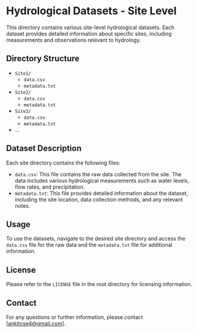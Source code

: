 # Hydrological Datasets - Site Level

This directory contains various site-level hydrological datasets. Each dataset provides detailed information about specific sites, including measurements and observations relevant to hydrology.

## Directory Structure

- `Site1/`
  - `data.csv`
  - `metadata.txt`
- `Site2/`
  - `data.csv`
  - `metadata.txt`
- `Site3/`
  - `data.csv`
  - `metadata.txt`
- ...

## Dataset Description

Each site directory contains the following files:

- `data.csv`: This file contains the raw data collected from the site. The data includes various hydrological measurements such as water levels, flow rates, and precipitation.
- `metadata.txt`: This file provides detailed information about the dataset, including the site location, data collection methods, and any relevant notes.

## Usage

To use the datasets, navigate to the desired site directory and access the `data.csv` file for the raw data and the `metadata.txt` file for additional information.

## License

Please refer to the `LICENSE` file in the root directory for licensing information.

## Contact

For any questions or further information, please contact [ankitcse4@gmail.com].
